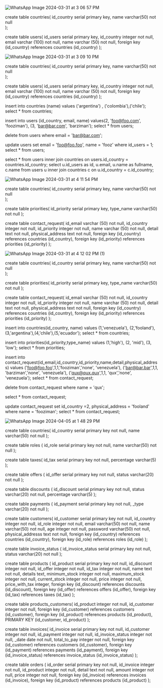 ![WhatsApp Image 2024-03-31 at 3 06 57 PM](https://github.com/FrostLord98/sql_1/assets/110127391/670b4109-ed50-4242-8e66-6751713f0f5b)


create table countries(
  id_country serial primary key,
  name varchar(50) not null  
);


create table users(
  id_users serial primary key,
  id_country integer not null,
  email varchar (100) not null,
  name varchar (50) not null,
  foreign key (id_country) references countries (id_country)
);

![WhatsApp Image 2024-03-31 at 3 09 10 PM](https://github.com/FrostLord98/sql_1/assets/110127391/42aec2bb-a601-4c1b-9c8a-f33abef186aa)

create table countries(
  id_country serial primary key,
  name varchar(50) not null  
);


create table users(
  id_users serial primary key,
  id_country integer not null,
  email varchar (100) not null,
  name varchar (50) not null,
  foreign key (id_country) references countries (id_country) 
);

insert into countries (name) values ('argentina') , ('colombia'),('chile');
select * from countries;

insert into users (id_country, email, name)
values(2, 'foo@foo.com', 'fooziman'), (3, 'bar@bar.com', 'barziman');
select * from users;


 delete from users where email = 'bar@bar.com';


update users set email = 'foo@foo.foo', name = 'fooz' where id_users = 1;
select * from users;

select * from users inner join  countries on users.id_country = countries.id_country;
select u.id_users as id, u.email, u.name as fullname, c.name 
from users u inner join  countries c on u.id_country = c.id_country;

![WhatsApp Image 2024-03-31 at 4 11 54 PM](https://github.com/FrostLord98/sql_1/assets/110127391/2fdba9db-1ac1-498d-8c8c-1e30e0405113)

create table countries(
  id_country serial primary key,
  name varchar(50) not null  
);

create table priorities(
  id_priority serial primary key,
  type_name varchar(50) not null
);

create table contact_request(
  id_email varchar (50) not null,
  id_country integer not null,
  id_priority integer not null,
  name varchar (50) not null,
  detail text not null,
  physical_address text not null,
  foreign key (id_country) references countries (id_country),
  foreign key (id_priority) references priorities (id_priority)
);

![WhatsApp Image 2024-03-31 at 4 12 02 PM (1)](https://github.com/FrostLord98/sql_1/assets/110127391/3564e56f-95b3-4629-8ff7-46b96fe918d3)


create table countries(
  id_country serial primary key,
  name varchar(50) not null  
);

create table priorities(
  id_priority serial primary key,
  type_name varchar(50) not null
);

create table contact_request(
  id_email varchar (50) not null,
  id_country integer not null,
  id_priority integer not null,
  name varchar (50) not null,
  detail text not null,
  physical_address text not null,
  foreign key (id_country) references countries (id_country),
  foreign key (id_priority) references priorities (id_priority)
);

insert into countries(id_country, name)
 values (1,'venezuela'), (2,'fooland'), (3,'argentina'),(4,'chile'),(5,'ecuador');
select * from countries;

insert into priorities(id_priority,type_name)
 values (1,'high'), (2, 'mid'), (3, 'low');
select * from priorities;

insert into contact_request(id_email,id_country,id_priority,name,detail,physical_address)
 values ('foo@foo.foo',1,1,'fooziman','none', 'venezuela'), 
 ('bar@bar.bar',1,1, 'barziman','none', 'venezuela'),
 ('qux@qux.qux',1,1, 'qux','none', 'venezuela');
select * from contact_request;

delete from contact_request where name = 'qux';

select * from contact_request;

update contact_request set id_country =2,  physical_address = 'fooland' 
where name = 'fooziman';
select * from contact_request;

![WhatsApp Image 2024-04-05 at 1 48 29 PM](https://github.com/FrostLord98/sql_1/assets/110127391/b4788ed6-3d0d-4a75-b2d6-9d55677fa1c1)


create table countries(
  id_country serial primary key not null,
  name varchar(50) not null
);

create table roles (
  id_role serial primary key not null,
  name varchar(50) not null
);

create table taxes(
  id_tax serial primary key not null,
  percentage varchar(5)
);

create table offers (
  id_offer serial primary key not null,
  status varchar(20) not null
);

create table discounts (
  id_discount serial primary key not null,
  status varchar(20) not null,
  percentage varchar(5)
);

create table payments (
  id_payment serial primary key not null,
  _type varchar(20) not null
);

create table customers(
  id_customer serial primary key not null,
  id_country integer not null,
  id_role integer not null,
  email varchar(50) not null,
  name varchar(50) not null,
  age integer not null,
  password varchar(50) not null,
  physical_addresss text not null,
  foreign key (id_country) references countries (id_country),
  foreign key (id_role) references roles (id_role)
);

create table invoice_status (
  id_invoice_status serial primary key not null,
  status varchar(20) not null
);

create table products (
  id_product serial primary key not null,
  id_discount integer not null,
  id_offer integer not null,
  id_tax integer not null,
  name text not null,
  details text,
  minimum_stock integer not null,
  maximum_stock integer not null,
  current_stock integer not null,
  price integer not null,
  price_with_tax integer,
  foreign key (id_discount) references discounts (id_discount),
  foreign key (id_offer) references offers (id_offer),
  foreign key (id_tax) references taxes (id_tax)
);

create table products_customers(
  id_product integer not null,
  id_customer integer not null,
  foreign key (id_customer) references customers (id_customer),
  foreign key (id_product) references products (id_product),
  PRIMARY KEY (id_customer, id_product)
);

create table invoices(
  id_invoice serial primary key not null,
  id_customer integer not null,
  id_payment integer not null,
  id_invoice_status integer not null,
  _date date not null,
  total_to_pay integer not null,
  foreign key (id_customer) references customers (id_customer),
  foreign key (id_payment) references payments (id_payment),
  foreign key (id_invoice_status) references invoice_status (id_invoice_status)
);

create table orders (
  id_order serial primary key not null,
  id_invoice integer not null,
  id_product integer not null,
  detail text not null,
  amount integer not null,
  price integer not null,
  foreign key (id_invoice) references invoices (id_invoice),
  foreign key (id_product) references products (id_product)
);

